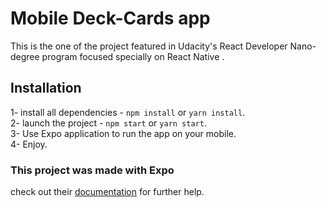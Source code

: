 # Mobile Deck-Cards app

This is the one of the project featured in Udacity's React Developer Nano-degree program
focused specially on React Native .

## Installation

1- install all dependencies - `npm install` or `yarn install`.\
2- launch the project - `npm start` or `yarn start`.\
3- Use Expo application to run the app on your mobile.\
4- Enjoy.

### This project was made with Expo

check out their [documentation]("https://docs.expo.dev/") for further help.
